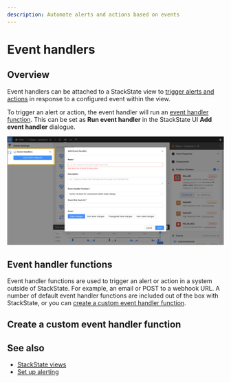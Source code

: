 ```yaml
---
description: Automate alerts and actions based on events
---
```


# Event handlers

## Overview

Event handlers can be attached to a StackState view to [trigger alerts and actions](/use/health-state-and-alerts/set-up-alerting.md) in response to a configured event within the view.

To trigger an alert or action, the event handler will run an [event handler function](#event-handler-functions). This can be set as **Run event handler** in the StackState UI **Add event handler** dialogue.

![Add an event handler](/.gitbook/assets/event_handlers_tab.png)

## Event handler functions

Event handler functions are used to trigger an alert or action in a system outside of StackState. For example, an email or POST to a webhook URL. A number of default event handler functions are included out of the box with StackState, or you can [create a custom event handler function](#create-a-custom-event-handler-function). 




## Create a custom event handler function




## See also

- [StackState views](/use/views/README.md)
- [Set up alerting](/use/health-state-and-alerts/set-up-alerting.md)